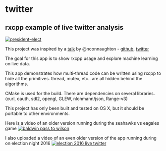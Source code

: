 # twitter

## rxcpp example of live twitter analysis

[![president-elect](https://img.youtube.com/vi/QFcy-jQpvBg/0.jpg)](https://www.youtube.com/edit?video_id=QFcy-jQpvBg)

This project was inspired by a [talk](https://blog.niallconnaughton.com/2016/10/25/ndc-sydney-talk/) by @nconnaughton - [github](https://github.com/NiallConnaughton/rx-realtime-twitter), [twitter](https://twitter.com/nconnaughton) 

The goal for this app is to show rxcpp usage and explore machine learning on live data.

This app demonstrates how multi-thread code can be written using rxcpp to hide all the primitives. thread, mutex, etc.. are all hidden behind the algorithms.

CMake is used for the build. There are dependencies on several libraries. (curl, oauth, sdl2, opengl, GLEW, nlohmann/json, Range-v3)

This project has only been built and tested on OS X, but it should be portable to other environments.

Here is a video of an older version running during the seahawks vs eagales game
[![baldwin pass to wilson](https://img.youtube.com/vi/QkvCzShHyVU/0.jpg)](https://www.youtube.com/watch?v=QkvCzShHyVU)

I also uploaded a video of an even older version of the app running during on election night 2016
[![election 2016 live twitter](https://img.youtube.com/vi/ewvW4fYE4aQ/0.jpg)](https://www.youtube.com/watch?v=ewvW4fYE4aQ)
